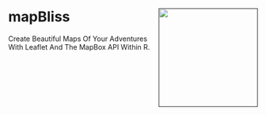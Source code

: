 # mapBliss <a href=''><img src='https://github.com/benyamindsmith/mapBliss/blob/main/mapBliss.png' align="right" height="200" /></a>

Create Beautiful Maps Of Your Adventures With Leaflet And The MapBox API Within R. 
